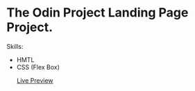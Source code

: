 <h1>The Odin Project Landing Page Project.</h1>

<p>
  Skills:
  <ul>
  <li>HMTL</li>
  <li>CSS (Flex Box)</li>
</p>
  
 <p><a href="mikecalo.github.io/landing-page">Live Preview</a> </p>
